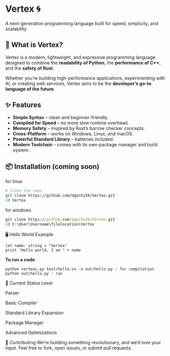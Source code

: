 # Vertex 🌀  
A next-generation programming language built for speed, simplicity, and scalability.  

## 🚀 What is Vertex?  
Vertex is a modern, lightweight, and expressive programming language designed to combine the **readability of Python**, the **performance of C++**, and the **safety of Rust**.  

Whether you’re building high-performance applications, experimenting with AI, or creating web services, Vertex aims to be the **developer’s go-to language of the future**.  

## ✨ Features  
- **Simple Syntax** – clean and beginner-friendly.  
- **Compiled for Speed** – no more slow runtime overhead.  
- **Memory Safety** – inspired by Rust’s borrow checker concepts.  
- **Cross-Platform** – works on Windows, Linux, and macOS.  
- **Powerful Standard Library** – batteries included.  
- **Modern Toolchain** – comes with its own package manager and build system.  

## 📦 Installation (coming soon)  
for linux
```bash
# Clone the repo
git clone https://github.com/Ugochi56/Vertex.git
cd Vertex
```

for windows
```cmd
git clone https://github.com/Ugochi56/Vertex.git
cd C:\User\Username\filelocation\Vertex
```

🖥️ Hello World Example
```
let name: string = "Vertex"
print "Hello world, I am " + name
```

**To run a code**:
```
python vertexc.py test/hello.vx -o out/hello.py : for compilation
python out/hello.py : run
```

🧪 Current Status
 Lexer

 Parser

 Basic Compiler

 Standard Library Expansion

 Package Manager

 Advanced Optimizations

🤝 Contributing
We’re building something revolutionary, and we’d love your input.
Feel free to fork, open issues, or submit pull requests.
